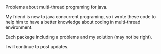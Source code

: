 Problems about multi-thread programing for java.

My friend is new to java concurrent programing, so i wrote these code
to help him to have a better knowledge about coding in multi-thread 
environment.
 
Each package including a problems and my solution (may not be right).

I will continue to post updates.